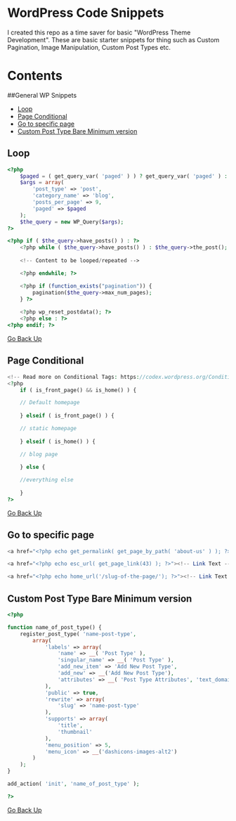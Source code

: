 # WordPress Code Snippets

I created this repo as a time saver for basic "WordPress Theme Development". These are basic starter snippets for thing such as Custom Pagination, Image Manipulation, Custom Post Types etc.

# Contents
##General WP Snippets
- [Loop](#loop)
- [Page Conditional](#page-conditional)
- [Go to specific page](#go-to-specific-page)
- [Custom Post Type Bare Minimum version](#custom-post-type-bare-minimum-version)

## Loop
```php
<?php
    $paged = ( get_query_var( 'paged' ) ) ? get_query_var( 'paged' ) : 1;
    $args = array(
        'post_type' => 'post',
        'category_name' => 'blog',
        'posts_per_page' => 9,
        'paged' => $paged
    );
    $the_query = new WP_Query($args); 
?>

<?php if ( $the_query->have_posts() ) : ?>
    <?php while ( $the_query->have_posts() ) : $the_query->the_post(); ?>
    
    <!-- Content to be looped/repeated -->

    <?php endwhile; ?>

    <?php if (function_exists("pagination")) {
        pagination($the_query->max_num_pages);
    } ?>
    
    <?php wp_reset_postdata(); ?>
    <?php else : ?>
<?php endif; ?>
```
[Go Back Up](#content)

## Page Conditional
```php
<!-- Read more on Conditional Tags: https://codex.wordpress.org/Conditional_Tags -->
<?php
	if ( is_front_page() && is_home() ) {

    // Default homepage
    
	} elseif ( is_front_page() ) {

    // static homepage
    
	} elseif ( is_home() ) {

    // blog page
    
	} else {

    //everything else
    
	}
?>
```
[Go Back Up](#content)

## Go to specific page
```php
<a href="<?php echo get_permalink( get_page_by_path( 'about-us' ) ); ?>">About Us</a>

<a href="<?php echo esc_url( get_page_link(43) ); ?>"><!-- Link Text --></a>

<a href="<?php echo home_url('/slug-of-the-page/'); ?>"><!-- Link Text --></a>
```

## Custom Post Type Bare Minimum version
```php
<?php

function name_of_post_type() {
	register_post_type( 'name-post-type',
		array(
			'labels' => array(
				'name' => __( 'Post Type' ),
				'singular_name' => __( 'Post Type' ),
				'add_new_item' => 'Add New Post Type',
				'add_new' => __('Add New Post Type'),
				'attributes' => __( 'Post Type Attributes', 'text_domain' ),
			),
			'public' => true,
			'rewrite' => array(
				'slug' => 'name-post-type'
            ),
			'supports' => array(
				'title',
				'thumbnail'
			),
			'menu_position' => 5,
			'menu_icon' => __('dashicons-images-alt2')
		)
	);
}

add_action( 'init', 'name_of_post_type' );

?>
```
[Go Back Up](#content)
